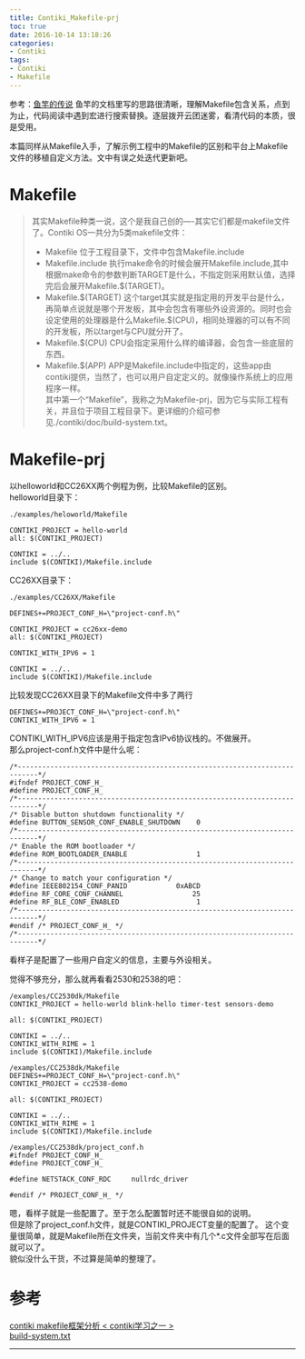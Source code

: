 ```yaml
---
title: Contiki_Makefile-prj
toc: true
date: 2016-10-14 13:18:26
categories: 
- Contiki
tags: 
- Contiki
- Makefile
---
```


参考：[鱼竿的传说](http://www.cnblogs.com/chineseboy/archive/2014/07.html)
鱼竿的文档里写的思路很清晰，理解Makefile包含关系，点到为止，代码阅读中遇到宏进行搜索替换。逐层拨开云团迷雾，看清代码的本质，很是受用。

本篇同样从Makefile入手，了解示例工程中的Makefile的区别和平台上Makefile文件的移植自定义方法。文中有误之处迭代更新吧。

<!--more-->

# Makefile
> 其实Makefile种类一说，这个是我自己创的—-其实它们都是makefile文件了。Contiki OS一共分为5类makefile文件：
> * Makefile 位于工程目录下，文件中包含Makefile.include
> * Makefile.include 执行make命令的时候会展开Makefile.include,其中根据make命令的参数判断TARGET是什么，不指定则采用默认值，选择完后会展开Makefile.\$(TARGET)。
> * Makefile.\$(TARGET) 这个target其实就是指定用的开发平台是什么，再简单点说就是哪个开发板，其中会包含有哪些外设资源的。同时也会设定使用的处理器是什么Makefile.\$(CPU)，相同处理器的可以有不同的开发板，所以target与CPU就分开了。
> * Makefile.\$(CPU) CPU会指定采用什么样的编译器，会包含一些底层的东西。
> * Makefile.\$(APP) APP是Makefile.include中指定的，这些app由contiki提供，当然了，也可以用户自定定义的。就像操作系统上的应用程序一样。  
其中第一个“Makefile”，我称之为Makefile-prj，因为它与实际工程有关，并且位于项目工程目录下。更详细的介绍可参见./contiki/doc/build-system.txt。

# Makefile-prj
以helloworld和CC26XX两个例程为例，比较Makefile的区别。  
helloworld目录下：
```
./examples/heloworld/Makefile

CONTIKI_PROJECT = hello-world
all: $(CONTIKI_PROJECT)

CONTIKI = ../..
include $(CONTIKI)/Makefile.include
```

CC26XX目录下：
```
./examples/CC26XX/Makefile

DEFINES+=PROJECT_CONF_H=\"project-conf.h\"

CONTIKI_PROJECT = cc26xx-demo
all: $(CONTIKI_PROJECT)

CONTIKI_WITH_IPV6 = 1

CONTIKI = ../..
include $(CONTIKI)/Makefile.include
```
比较发现CC26XX目录下的Makefile文件中多了两行
```
DEFINES+=PROJECT_CONF_H=\"project-conf.h\"
CONTIKI_WITH_IPV6 = 1
```
CONTIKI_WITH_IPV6应该是用于指定包含IPv6协议栈的。不做展开。  
那么project-conf.h文件中是什么呢：
```
/*---------------------------------------------------------------------------*/
#ifndef PROJECT_CONF_H_
#define PROJECT_CONF_H_
/*---------------------------------------------------------------------------*/
/* Disable button shutdown functionality */
#define BUTTON_SENSOR_CONF_ENABLE_SHUTDOWN    0
/*---------------------------------------------------------------------------*/
/* Enable the ROM bootloader */
#define ROM_BOOTLOADER_ENABLE                 1
/*---------------------------------------------------------------------------*/
/* Change to match your configuration */
#define IEEE802154_CONF_PANID            0xABCD
#define RF_CORE_CONF_CHANNEL                 25
#define RF_BLE_CONF_ENABLED                   1
/*---------------------------------------------------------------------------*/
#endif /* PROJECT_CONF_H_ */
/*---------------------------------------------------------------------------*/
```
看样子是配置了一些用户自定义的信息，主要与外设相关。

觉得不够充分，那么就再看看2530和2538的吧：
```
/examples/CC2530dk/Makefile
CONTIKI_PROJECT = hello-world blink-hello timer-test sensors-demo

all: $(CONTIKI_PROJECT) 

CONTIKI = ../..
CONTIKI_WITH_RIME = 1
include $(CONTIKI)/Makefile.include
```
```
/examples/CC2538dk/Makefile
DEFINES+=PROJECT_CONF_H=\"project-conf.h\"
CONTIKI_PROJECT = cc2538-demo

all: $(CONTIKI_PROJECT)

CONTIKI = ../..
CONTIKI_WITH_RIME = 1
include $(CONTIKI)/Makefile.include
```
```
/examples/CC2538dk/project_conf.h
#ifndef PROJECT_CONF_H_
#define PROJECT_CONF_H_

#define NETSTACK_CONF_RDC     nullrdc_driver

#endif /* PROJECT_CONF_H_ */
```

嗯，看样子就是一些配置了。至于怎么配置暂时还不能很自如的说明。  
但是除了project_conf.h文件，就是CONTIKI_PROJECT变量的配置了。
这个变量很简单，就是Makefile所在文件夹，当前文件夹中有几个*.c文件全部写在后面就可以了。  
貌似没什么干货，不过算是简单的整理了。

# 参考
[contiki makefile框架分析 < contiki学习之一 >](http://www.cnblogs.com/chineseboy/p/3844981.html)  
[build-system.txt](https://github.com/contiki-os/contiki/blob/master/doc/build-system.txt) 

***
